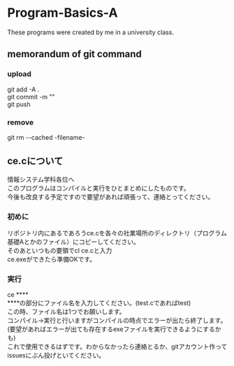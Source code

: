 # Program-Basics-A
These programs were created by me in a university class.

## memorandum of git command

### upload
 git add -A .  
 git commit -m ""  
 git push
 
### remove  
git rm --cached -filename-  

## ce.cについて
情報システム学科各位へ  
このプログラムはコンパイルと実行をひとまとめにしたものです。  
今後も改良する予定ですので要望があれば頑張って、連絡とってください。

### 初めに
リポジトリ内にあるであろうce.cを各々の社業場所のディレクトリ（プログラム基礎Aとかのファイル）にコピーしてください。  
そのあといつもの要領でcl ce.cと入力  
ce.exeができたら準備OKです。

### 実行
ce ****  
****の部分にファイル名を入力してください。(test.cであればtest)  
この時、ファイル名は1つでお願いします。  
コンパイル→実行と行いますがコンパイルの時点でエラーが出たら終了します。(要望があればエラーが出ても存在するexeファイルを実行できるようにするかも)  
これで使用できるはずです。わからなかったら連絡とるか、gitアカウント作ってissuesにぶん投げといてください。